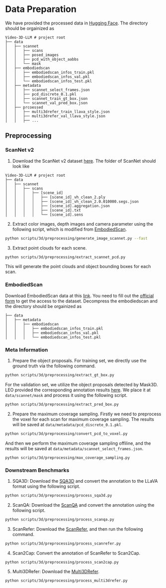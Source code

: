 # Data Preparation
We have provided the processed data in [Hugging Face](https://huggingface.co/datasets/zd11024/Video-3D-LLM_data).
The directory should be orgainized as 
```
Video-3D-LLM # project root
├── data
│   ├── scannet
│   │   ├── scans
│   │   ├── posed_images
│   │   ├── pcd_with_object_aabbs
│   │   └── mask
│   ├── embodiedscan
│   │   ├── embodiedscan_infos_train.pkl
│   │   ├── embodiedscan_infos_val.pkl
│   │   └── embodiedscan_infos_test.pkl
│   ├── metadata
│   │   ├── scannet_select_frames.json
│   │   ├── pcd_discrete_0.1.pkl
│   │   ├── scannet_train_gt_box.json
│   │   └── scannet_val_pred_box.json
│   ├── prcoessed
│   │   ├── multi3drefer_train_llava_style.json
│   │   ├── multi3drefer_val_llava_style.json
│   │   ├── ...
```
## Preprocessing
### ScanNet v2
1. Download the ScanNet v2 dataset [here](http://www.scan-net.org/). The folder of ScanNet should look like
```
Video-3D-LLM # project root
├── data
│   ├── scannet
│   │   ├── scans
│   │   │   ├── [scene_id]
│   │   │   │   ├── [scene_id]_vh_clean_2.ply
│   │   │   │   ├── [scene_id]_vh_clean_2.0.010000.segs.json
│   │   │   │   ├── [scene_id].aggregation.json
│   │   │   │   ├── [scene_id].txt
│   │   │   │   └── [scene_id].sens
```

2. Extract color images, depth images and camera parameter using the following script, which is modified from [EmbodiedScan](https://github.com/OpenRobotLab/EmbodiedScan/blob/main/embodiedscan/converter/generate_image_scannet.py).
```bash
python scripts/3d/preprocessing/generate_image_scannet.py --fast
```

3. Extract point clouds for each scene.
```bash
python scripts/3d/preprocessing/extract_scannet_pcd.py
```
This will generate the point clouds and object bounding boxes for each scan.


### EmbodiedScan
Download EmbodiedScan data at this [link](https://github.com/OpenRobotLab/EmbodiedScan/tree/main/data). You need to fill out the [official form](https://docs.google.com/forms/d/e/1FAIpQLScUXEDTksGiqHZp31j7Zp7zlCNV7p_08uViwP_Nbzfn3g6hhw/viewform) to get the access to the dataset. Decompress the embodiedscan and the directory should be orgainized as
```
├── data
│   ├── metadata
│   │   ├── embodiedscan
│   │   │   ├── embodiedscan_infos_train.pkl
│   │   │   ├── embodiedscan_infos_val.pkl
│   │   │   └── embodiedscan_infos_test.pkl
```

### Meta Information
1. Prepare the object proposals. For training set, we directly use the ground truth via the following command.
```bash
python scripts/3d/preprocessing/extract_gt_box.py
```
For the validation set, we utilize the object proposals detected by Mask3D. LEO provided the corresponding annotation results [here](https://huggingface.co/datasets/huangjy-pku/LEO_data/blob/main/mask.zip). We place it at `data/scannet/mask` and process it using the following script.
```bash
python scripts/3d/preprocessing/extract_pred_box.py
```

2. Prepare the maximum coverage sampling. Firstly we need to preprocess the voxel for each scan for maximum coverage sampling. The results will be saved at `data/metadata/pcd_discrete_0.1.pkl`.
```bash
python scripts/3d/preprocessing/convert_pcd_to_voxel.py
```
And then we perform the maximum coverage sampling offiline, and the results will be saved at `data/metadata/scannet_select_frames.json`.
```
python scripts/3d/preprocessing/max_coverage_sampling.py
```

### Downstream Benchmarks
1. SQA3D: Download the [SQA3D](https://github.com/SilongYong/SQA3D?tab=readme-ov-file) and convert the annotation to the LLaVA format using the following script.
```bash
python scripts/3d/preprocessing/process_sqa3d.py
```

2. ScanQA: Download the [ScanQA](https://github.com/ATR-DBI/ScanQA/blob/main/docs/dataset.md) and convert the annotation using the following script.
```bash
python scripts/3d/preprocessing/process_scanqa.py
```

3. ScanRefer: Download the [ScanRefer](https://daveredrum.github.io/ScanRefer/), and then run the following command.
```bash
python scripts/3d/preprocessing/process_scanrefer.py
```

4. Scan2Cap: Convert the annotation of ScanRefer to Scan2Cap.
```bash
python scripts/3d/preprocessing/process_scan2cap.py
```

5. Multi3DRefer: Download the [Multi3DRefer](https://github.com/3dlg-hcvc/M3DRef-CLIP).
```bash
python scripts/3d/preprocessing/process_multi3drefer.py
```